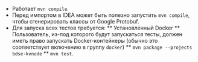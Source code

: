 * Работает `mvn compile`.
* Перед импортом в IDEA может быть полезно запустить `mvn compile`, чтобы сгенерировать классы от Google Protobuf.
* Для запуска всех тестов требуется:
** Установленный Docker
** Пользователь, из-под которого будут запускаться тесты, должен иметь право запускать Docker-контейнеры
    (обычно это соответствует включению в группу `docker`)
** `mvn package --projects bdse-kvnode`
** `mvn test`.